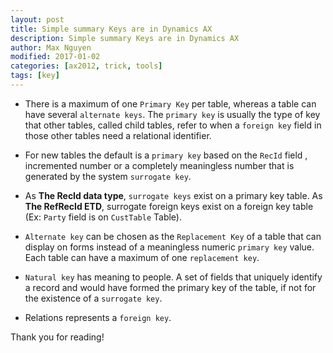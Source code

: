 ```yaml
---
layout: post
title: Simple summary Keys are in Dynamics AX
description: Simple summary Keys are in Dynamics AX
author: Max Nguyen
modified: 2017-01-02
categories: [ax2012, trick, tools]
tags: [key]
---
```


* There is a maximum of one `Primary Key` per table, whereas a table can have several `alternate keys`. The `primary key` is usually the type of key that other tables, called child tables, refer to when a `foreign key` field in those other tables need a relational identifier.

* For new tables the default is a `primary key` based on the `RecId` field , incremented number or a completely meaningless number that is generated by the system `surrogate key`.

* As **The RecId data type**, `surrogate keys` exist on a primary key table. As **The RefRecId ETD**, surrogate foreign keys exist on a foreign key table (Ex: `Party` field is on `CustTable` Table). 

* `Alternate key` can be chosen as the `Replacement Key` of a table that can display on forms instead of a meaningless numeric `primary key` value. Each table can have a maximum of one `replacement key`.

* `Natural key` has meaning to people. A set of fields that uniquely identify a record and would have formed the primary key of the table, if not for the existence of a `surrogate key`.

* Relations represents a `foreign key`.

Thank you for reading!
